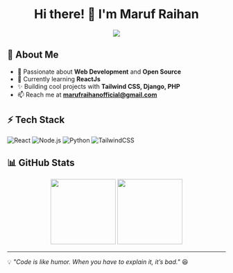 <h1 align="center">Hi there! 👋 I'm Maruf Raihan</h1>
<p align="center">
  <img src="https://readme-typing-svg.herokuapp.com?font=Fira+Code&pause=1000&color=F75C7E&center=true&vCenter=true&width=435&lines=Software+Developer;Open+Source+Enthusiast;Tech+Lover;Always+Learning" />
</p>


## 📌 About Me
- 🎯 Passionate about **Web Development** and **Open Source**
- 🌱 Currently learning **ReactJs**
- ✨ Building cool projects with **Tailwind CSS, Django, PHP**
- 📫 Reach me at **marufraihanofficial@gmail.com**

## ⚡ Tech Stack
![React](https://img.shields.io/badge/React-20232A?style=for-the-badge&logo=react&logoColor=61DAFB)
![Node.js](https://img.shields.io/badge/Node.js-43853D?style=for-the-badge&logo=node.js&logoColor=white)
![Python](https://img.shields.io/badge/Python-FFD43B?style=for-the-badge&logo=python&logoColor=darkgreen)
![TailwindCSS](https://img.shields.io/badge/TailwindCSS-06B6D4?style=for-the-badge&logo=tailwindcss&logoColor=white)

## 📊 GitHub Stats
<p align="center">
  <img src="https://github-readme-stats.vercel.app/api?username=your-github-username&show_icons=true&theme=radical" height="150px"/>
  <img src="https://github-readme-stats.vercel.app/api/top-langs/?username=your-github-username&layout=compact&theme=radical" height="150px"/>
</p>

---
💡 _"Code is like humor. When you have to explain it, it’s bad."_ 😆
